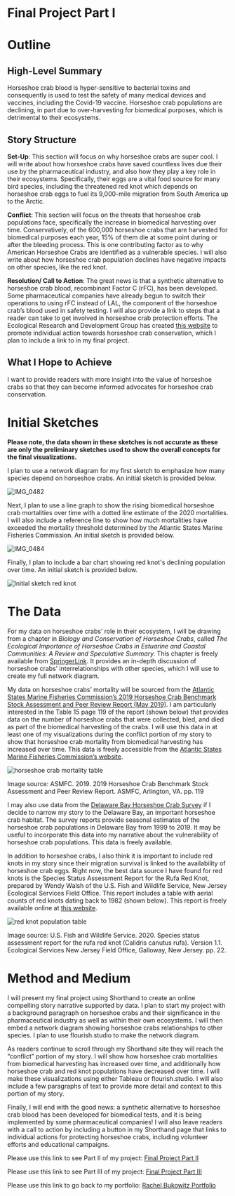 # Final Project Part I

# Outline
## High-Level Summary 
Horseshoe crab blood is hyper-sensitive to bacterial toxins and consequently is used to test the safety of many medical devices and vaccines, including the Covid-19 vaccine. Horseshoe crab populations are declining, in part due to over-harvesting for biomedical purposes, which is detrimental to their ecosystems. 
## Story Structure
**Set-Up**: This section will focus on why horseshoe crabs are super cool. I will write about how horseshoe crabs have saved countless lives due their use by the pharmaceutical industry, and also how they play a key role in their ecosystems. Specifically, their eggs are a vital food source for many bird species, including the threatened red knot which depends on horseshoe crab eggs to fuel its 9,000-mile migration from South America up to the Arctic. 

**Conflict**: This section will focus on the threats that horseshoe crab populations face, specifically the increase in biomedical harvesting over time. Conservatively, of the 600,000 horseshoe crabs that are harvested for biomedical purposes each year, 15% of them die at some point during or after the bleeding process. This is one contributing factor as to why American Horseshoe Crabs are identified as a vulnerable species. I will also write about how horseshoe crab population declines have negative impacts on other species, like the red knot.

**Resolution/ Call to Action**: The great news is that a synthetic alternative to horseshoe crab blood, recombinant Factor C (rFC), has been developed. Some pharmaceutical companies have already begun to switch their operations to using rFC instead of LAL, the component of the horseshoe crab’s blood used in safety testing. I will also provide a link to steps that a reader can take to get involved in horseshoe crab protection efforts. The Ecological Research and Development Group has created [this website](https://www.horseshoecrab.org/act/act.html) to promote individual action towards horseshoe crab conservation, which I plan to include a link to in my final project. 

## What I Hope to Achieve 
I want to provide readers with more insight into the value of horseshoe crabs so that they can become informed advocates for horseshoe crab conservation. 

# Initial Sketches
**Please note, the data shown in these sketches is not accurate as these are only the preliminary sketches used to show the overall concepts for the final visualizations.**

I plan to use a network diagram for my first sketch to emphasize how many species depend on horseshoe crabs. An initial sketch is provided below. 

![IMG_0482](https://user-images.githubusercontent.com/78364263/109427196-3c298300-79bf-11eb-9aee-b51771d47934.jpg)



Next, I plan to use a line graph to show the rising biomedical horseshoe crab mortalities over time with a dotted line estimate of the 2020 mortalities. I will also include a reference line to show how much mortalities have exceeded the mortality threshold determined by the Atlantic States Marine Fisheries Commission. An initial sketch is provided below. 

![IMG_0484](https://user-images.githubusercontent.com/78364263/109427209-4b103580-79bf-11eb-94eb-c7e20112014e.jpg)

Finally, I plan to include a bar chart showing red knot's declining population over time. An initial sketch is provided below. 

![Initial sketch red knot](https://user-images.githubusercontent.com/78364263/109427219-59f6e800-79bf-11eb-9e3d-f6788d92e12c.jpg)

# The Data
For my data on horseshoe crabs’ role in their ecosystem, I will be drawing from a chapter in *Biology and Conservation of Horseshoe Crabs*, called *The Ecological Importance of Horseshoe Crabs in Estuarine and Coastal Communities: A Review and Speculative Summary.* This chapter is freely available from [SpringerLink](https://doi.org/10.1007/978-0-387-89959-6_3). It provides an in-depth discussion of horseshoe crabs’ interrelationships with other species, which I will use to create my full network diagram. 

My data on horseshoe crabs’ mortality will be sourced from the [Atlantic States Marine Fisheries Commission’s 2019 Horseshoe Crab Benchmark Stock Assessment and Peer Review Report (May 2019)](http://www.asmfc.org/uploads/file/5cd5d6f1HSCAssessment_PeerReviewReport_May2019.pdf). I am particularly interested in the Table 15 page 119 of the report (shown below) that provides data on the number of horseshoe crabs that were collected, bled, and died as part of the biomedical harvesting of the crabs. I will use this data in at least one of my visualizations during the conflict portion of my story to show that horseshoe crab mortality from biomedical harvesting has increased over time. This data is freely accessible from the [Atlantic States Marine Fisheries Commission’s website](http://www.asmfc.org/species/horseshoe-crab). 

![horseshoe crab mortality table](https://user-images.githubusercontent.com/78364263/109427593-084f5d00-79c1-11eb-8d05-eba0c84b592f.png)

Image source: ASMFC. 2019. 2019 Horseshoe Crab Benchmark Stock Assessment and Peer Review Report. ASMFC, Arlington, VA. pp. 119

I may also use data from the [Delaware Bay Horseshoe Crab Survey](https://www.delawarebayhscsurvey.org/surveyreports) if I decide to narrow my story to the Delaware Bay, an important horseshoe crab habitat. The survey reports provide seasonal estimates of the horseshoe crab populations in Delaware Bay from 1999 to 2019. It may be useful to incorporate this data into my narrative about the vulnerability of horseshoe crab populations. This data is freely available.

In addition to horseshoe crabs, I also think it is important to include red knots in my story since their migration survival is linked to the availability of horseshoe crab eggs. Right now, the best data source I have found for red knots is the Species Status Assessment Report for the Rufa Red Knot, prepared by Wendy Walsh of the U.S. Fish and Wildlife Service, New Jersey Ecological Services Field Office. This report includes a table with aerial counts of red knots dating back to 1982 (shown below). This report is freely available online at [this website](https://ecos.fws.gov/ServCat/DownloadFile/187781). 

![red knot population table](https://user-images.githubusercontent.com/78364263/109427612-21f0a480-79c1-11eb-8358-207e5760ccee.png)

Image source: U.S. Fish and Wildlife Service. 2020. Species status assessment report for the rufa red knot (Calidris canutus rufa). Version 1.1. Ecological Services New Jersey Field Office, Galloway, New Jersey. pp. 22.

# Method and Medium
I will present my final project using Shorthand to create an online compelling story narrative supported by data. I plan to start my project with a background paragraph on horseshoe crabs and their significance in the pharmaceutical industry as well as within their own ecosystems. I will then embed a network diagram showing horseshoe crabs relationships to other species. I plan to use flourish.studio to make the network diagram.

As readers continue to scroll through my Shorthand site they will reach the “conflict” portion of my story. I will show how horseshoe crab mortalities from biomedical harvesting has increased over time, and additionally how horseshoe crab and red knot populations have decreased over time. I will make these visualizations using either Tableau or flourish.studio. I will also include a few paragraphs of text to provide more detail and context to this portion of my story.

Finally, I will end with the good news: a synthetic alternative to horseshoe crab blood has been developed for biomedical tests, and it is being implemented by some pharmaceutical companies! I will also leave readers with a call to action by including a button in my Shorthand page that links to individual actions for protecting horseshoe crabs, including volunteer efforts and educational campaigns.


Please use this link to see Part II of my project: [Final Project Part II](PartIIFinalProject.md)

Please use this link to see Part III of my project: [Final Project Part III](FinalProjectPartIII.md)

Please use this link to go back to my portfolio: [Rachel Bukowitz Portfolio](https://rbukowit.github.io/Bukowitz-Portfolio/)




